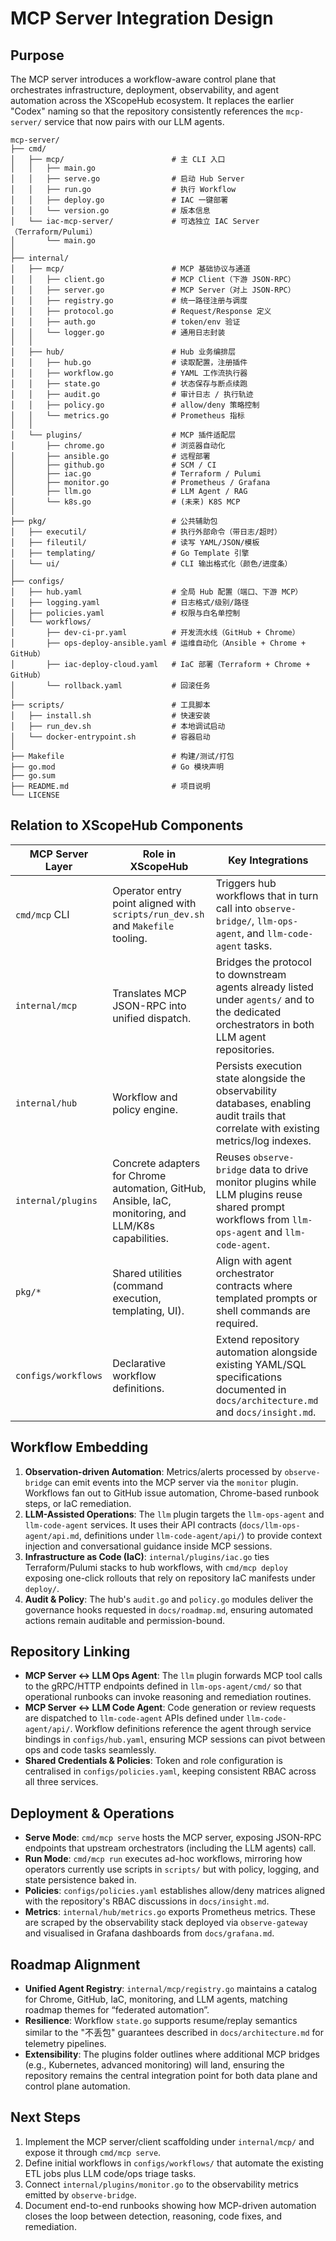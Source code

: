 # MCP Server Integration Design

## Purpose

The MCP server introduces a workflow-aware control plane that orchestrates
infrastructure, deployment, observability, and agent automation across the
XScopeHub ecosystem. It replaces the earlier "Codex" naming so that the
repository consistently references the `mcp-server/` service that now pairs with
our LLM agents.

```
mcp-server/
├── cmd/
│   ├── mcp/                        # 主 CLI 入口
│   │   ├── main.go
│   │   ├── serve.go                # 启动 Hub Server
│   │   ├── run.go                  # 执行 Workflow
│   │   ├── deploy.go               # IAC 一键部署
│   │   └── version.go              # 版本信息
│   └── iac-mcp-server/             # 可选独立 IAC Server（Terraform/Pulumi）
│       └── main.go
│
├── internal/
│   ├── mcp/                        # MCP 基础协议与通道
│   │   ├── client.go               # MCP Client（下游 JSON-RPC）
│   │   ├── server.go               # MCP Server（对上 JSON-RPC）
│   │   ├── registry.go             # 统一路径注册与调度
│   │   ├── protocol.go             # Request/Response 定义
│   │   ├── auth.go                 # token/env 验证
│   │   └── logger.go               # 通用日志封装
│   │
│   ├── hub/                        # Hub 业务编排层
│   │   ├── hub.go                  # 读取配置，注册插件
│   │   ├── workflow.go             # YAML 工作流执行器
│   │   ├── state.go                # 状态保存与断点续跑
│   │   ├── audit.go                # 审计日志 / 执行轨迹
│   │   ├── policy.go               # allow/deny 策略控制
│   │   └── metrics.go              # Prometheus 指标
│   │
│   └── plugins/                    # MCP 插件适配层
│       ├── chrome.go               # 浏览器自动化
│       ├── ansible.go              # 远程部署
│       ├── github.go               # SCM / CI
│       ├── iac.go                  # Terraform / Pulumi
│       ├── monitor.go              # Prometheus / Grafana
│       ├── llm.go                  # LLM Agent / RAG
│       └── k8s.go                  # (未来) K8S MCP
│
├── pkg/                            # 公共辅助包
│   ├── executil/                   # 执行外部命令（带日志/超时）
│   ├── fileutil/                   # 读写 YAML/JSON/模板
│   ├── templating/                 # Go Template 引擎
│   └── ui/                         # CLI 输出格式化（颜色/进度条）
│
├── configs/
│   ├── hub.yaml                    # 全局 Hub 配置（端口、下游 MCP）
│   ├── logging.yaml                # 日志格式/级别/路径
│   ├── policies.yaml               # 权限与白名单控制
│   └── workflows/
│       ├── dev-ci-pr.yaml          # 开发流水线（GitHub + Chrome）
│       ├── ops-deploy-ansible.yaml # 运维自动化（Ansible + Chrome + GitHub）
│       ├── iac-deploy-cloud.yaml   # IaC 部署（Terraform + Chrome + GitHub）
│       └── rollback.yaml           # 回滚任务
│
├── scripts/                        # 工具脚本
│   ├── install.sh                  # 快速安装
│   ├── run_dev.sh                  # 本地调试启动
│   └── docker-entrypoint.sh        # 容器启动
│
├── Makefile                        # 构建/测试/打包
├── go.mod                          # Go 模块声明
├── go.sum
├── README.md                       # 项目说明
└── LICENSE
```

## Relation to XScopeHub Components

| MCP Server Layer    | Role in XScopeHub | Key Integrations |
|---------------------|-------------------|------------------|
| `cmd/mcp` CLI       | Operator entry point aligned with `scripts/run_dev.sh` and `Makefile` tooling. | Triggers hub workflows that in turn call into `observe-bridge/`, `llm-ops-agent`, and `llm-code-agent` tasks. |
| `internal/mcp`      | Translates MCP JSON-RPC into unified dispatch. | Bridges the protocol to downstream agents already listed under `agents/` and to the dedicated orchestrators in both LLM agent repositories. |
| `internal/hub`      | Workflow and policy engine. | Persists execution state alongside the observability databases, enabling audit trails that correlate with existing metrics/log indexes. |
| `internal/plugins`  | Concrete adapters for Chrome automation, GitHub, Ansible, IaC, monitoring, and LLM/K8s capabilities. | Reuses `observe-bridge` data to drive monitor plugins while LLM plugins reuse shared prompt workflows from `llm-ops-agent` and `llm-code-agent`. |
| `pkg/*`             | Shared utilities (command execution, templating, UI). | Align with agent orchestrator contracts where templated prompts or shell commands are required. |
| `configs/workflows` | Declarative workflow definitions. | Extend repository automation alongside existing YAML/SQL specifications documented in `docs/architecture.md` and `docs/insight.md`. |

## Workflow Embedding

1. **Observation-driven Automation**: Metrics/alerts processed by `observe-bridge` can emit events into the MCP server via the `monitor` plugin. Workflows fan out to GitHub issue automation, Chrome-based runbook steps, or IaC remediation.
2. **LLM-Assisted Operations**: The `llm` plugin targets the `llm-ops-agent` and `llm-code-agent` services. It uses their API contracts (`docs/llm-ops-agent/api.md`, definitions under `llm-code-agent/api/`) to provide context injection and conversational guidance inside MCP sessions.
3. **Infrastructure as Code (IaC)**: `internal/plugins/iac.go` ties Terraform/Pulumi stacks to hub workflows, with `cmd/mcp deploy` exposing one-click rollouts that rely on repository IaC manifests under `deploy/`.
4. **Audit & Policy**: The hub's `audit.go` and `policy.go` modules deliver the governance hooks requested in `docs/roadmap.md`, ensuring automated actions remain auditable and permission-bound.

## Repository Linking

- **MCP Server ↔ LLM Ops Agent**: The `llm` plugin forwards MCP tool calls to the gRPC/HTTP endpoints defined in `llm-ops-agent/cmd/` so that operational runbooks can invoke reasoning and remediation routines.
- **MCP Server ↔ LLM Code Agent**: Code generation or review requests are dispatched to `llm-code-agent` APIs defined under `llm-code-agent/api/`. Workflow definitions reference the agent through service bindings in `configs/hub.yaml`, ensuring MCP sessions can pivot between ops and code tasks seamlessly.
- **Shared Credentials & Policies**: Token and role configuration is centralised in `configs/policies.yaml`, keeping consistent RBAC across all three services.

## Deployment & Operations

- **Serve Mode**: `cmd/mcp serve` hosts the MCP server, exposing JSON-RPC endpoints that upstream orchestrators (including the LLM agents) call.
- **Run Mode**: `cmd/mcp run` executes ad-hoc workflows, mirroring how operators currently use scripts in `scripts/` but with policy, logging, and state persistence baked in.
- **Policies**: `configs/policies.yaml` establishes allow/deny matrices aligned with the repository's RBAC discussions in `docs/insight.md`.
- **Metrics**: `internal/hub/metrics.go` exports Prometheus metrics. These are scraped by the observability stack deployed via `observe-gateway` and visualised in Grafana dashboards from `docs/grafana.md`.

## Roadmap Alignment

- **Unified Agent Registry**: `internal/mcp/registry.go` maintains a catalog for Chrome, GitHub, IaC, monitoring, and LLM agents, matching roadmap themes for “federated automation”.
- **Resilience**: Workflow `state.go` supports resume/replay semantics similar to the "不丢包" guarantees described in `docs/architecture.md` for telemetry pipelines.
- **Extensibility**: The plugins folder outlines where additional MCP bridges (e.g., Kubernetes, advanced monitoring) will land, ensuring the repository remains the central integration point for both data plane and control plane automation.

## Next Steps

1. Implement the MCP server/client scaffolding under `internal/mcp/` and expose it through `cmd/mcp serve`.
2. Define initial workflows in `configs/workflows/` that automate the existing ETL jobs plus LLM code/ops triage tasks.
3. Connect `internal/plugins/monitor.go` to the observability metrics emitted by `observe-bridge`.
4. Document end-to-end runbooks showing how MCP-driven automation closes the loop between detection, reasoning, code fixes, and remediation.

